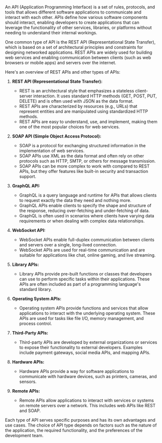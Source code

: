 An API (Application Programming Interface) is a set of rules, protocols, and tools that allows different software applications to communicate and interact with each other. APIs define how various software components should interact, enabling developers to create applications that can leverage the functionality of other services, libraries, or platforms without needing to understand their internal workings.

One common type of API is the REST API (Representational State Transfer), which is based on a set of architectural principles and constraints for designing networked applications. REST APIs are widely used for building web services and enabling communication between clients (such as web browsers or mobile apps) and servers over the internet.

Here's an overview of REST APIs and other types of APIs:

1.  **REST API (Representational State Transfer):**
    
    -   REST is an architectural style that emphasizes a stateless client-server interaction. It uses standard HTTP methods (GET, POST, PUT, DELETE) and is often used with JSON as the data format.
    -   REST APIs are characterized by resources (e.g., URLs) that represent entities and are manipulated using standardized HTTP methods.
    -   REST APIs are easy to understand, use, and implement, making them one of the most popular choices for web services.
2.  **SOAP API (Simple Object Access Protocol):**
    
    -   SOAP is a protocol for exchanging structured information in the implementation of web services.
    -   SOAP APIs use XML as the data format and often rely on other protocols such as HTTP, SMTP, or others for message transmission.
    -   SOAP APIs can be more complex to work with compared to REST APIs, but they offer features like built-in security and transaction support.
3.  **GraphQL API:**
    
    -   GraphQL is a query language and runtime for APIs that allows clients to request exactly the data they need and nothing more.
    -   GraphQL APIs enable clients to specify the shape and structure of the response, reducing over-fetching and under-fetching of data.
    -   GraphQL is often used in scenarios where clients have varying data requirements or when dealing with complex data relationships.
4.  **WebSocket API:**
    
    -   WebSocket APIs enable full-duplex communication between clients and servers over a single, long-lived connection.
    -   WebSocket APIs are used for real-time communication and are suitable for applications like chat, online gaming, and live streaming.
5.  **Library APIs:**
    
    -   Library APIs provide pre-built functions or classes that developers can use to perform specific tasks within their applications. These APIs are often included as part of a programming language's standard library.
6.  **Operating System APIs:**
    
    -   Operating system APIs provide functions and services that allow applications to interact with the underlying operating system. These APIs are used for tasks like file I/O, memory management, and process control.
7.  **Third-Party APIs:**
    
    -   Third-party APIs are developed by external organizations or services to expose their functionality to external developers. Examples include payment gateways, social media APIs, and mapping APIs.
8.  **Hardware APIs:**
    
    -   Hardware APIs provide a way for software applications to communicate with hardware devices, such as printers, cameras, and sensors.
9.  **Remote APIs:**
    
    -   Remote APIs allow applications to interact with services or systems on remote servers over a network. This includes web APIs like REST and SOAP.

Each type of API serves specific purposes and has its own advantages and use cases. The choice of API type depends on factors such as the nature of the application, the required functionality, and the preferences of the development team.